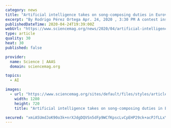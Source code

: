 ```yaml
---
category: news
title: "Artificial intelligence takes on song-composing duties in Eurovision-inspired contest"
excerpt: "By Rodrigo Pérez Ortega Apr. 24, 2020 , 3:30 PM A contest inspired by the popular annual Eurovision music competition has drawn entries composed with the help of unusual songwriters—artificial intelligence (AI) programs. For the first time, 13 teams from Europe and Australia, made up of data scientists, programmers, and musicians ..."
publishedDateTime: 2020-04-24T19:39:00Z
webUrl: "https://www.sciencemag.org/news/2020/04/artificial-intelligence-takes-song-composing-duties-eurovision-inspired-contest"
type: article
quality: 30
heat: 30
published: false

provider:
  name: Science | AAAS
  domain: sciencemag.org

topics:
  - AI

images:
  - url: "https://www.sciencemag.org/sites/default/files/styles/article_main_large/public/uncanny_1280p.jpg?itok=r0GCzFyg"
    width: 1280
    height: 720
    title: "Artificial intelligence takes on song-composing duties in Eurovision-inspired contest"

secured: "xmiA5UmdJoK90o3k+nrXJdgDQVSn5dFp9WCfKpscLvCpEHP29ck+acPJfLLxYIl/wDaQnQjvFxinteJ/+jyCjEyiHHnKJSLTTCDF7PFnCjP2VD/nBjzX5eW4HjIHdboLJ0VprlZ8FP7egjhlqGtOYgRINtjPIY7F7Ba2Gtv/9Lp7tY0oCHMDOSwPy+ns5OeoU/ybSkp9IH4awFN+o4JzUcwaP67AszNx7nykbt6EkuEZ9lrHz/uFyn55ZVe8n6YG4750wDxb3C1iL3sfpx5GdMyfuQFJ5inRzDbyAM9BLS8iEn/2O+z1HKocq9b0Ws/o;MtZK/kqSRx+C0Vh+9cxdzQ=="
---
```


